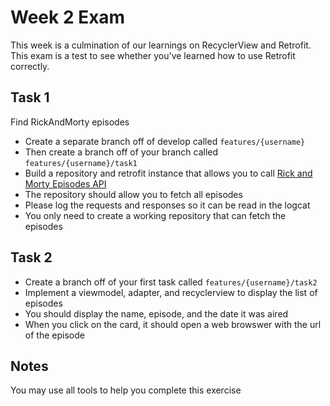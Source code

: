 # Week 2 Exam
This week is a culmination of our learnings on RecyclerView and
Retrofit. This exam is a test to see whether you've learned how to
use Retrofit correctly.

## Task 1
Find RickAndMorty episodes
 - Create a separate branch off of develop called `features/{username}`
 - Then create a branch off of your branch called `features/{username}/task1`
 - Build a repository and retrofit instance that allows you to call
    [Rick and Morty Episodes API](https://rickandmortyapi.com/documentation/#get-all-episodes)
 - The repository should allow you to fetch all episodes
 - Please log the requests and responses so it can be read in the logcat
 - You only need to create a working repository that can fetch the episodes

## Task 2
 - Create a branch off of your first task called `features/{username}/task2`
 - Implement a viewmodel, adapter, and recyclerview to display the list of episodes
 - You should display the name, episode, and the date it was aired
 - When you click on the card, it should open a web browswer with the url of the episode


## Notes
You may use all tools to help you complete this exercise
